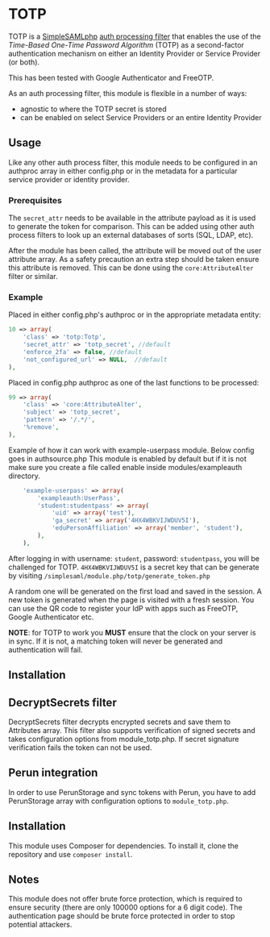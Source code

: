 # TOTP

TOTP is a [SimpleSAMLphp](https://simplesamlphp.org/) [auth processing filter](https://simplesamlphp.org/docs/stable/simplesamlphp-authproc) that enables the use of the _Time-Based One-Time Password Algorithm_ (TOTP) as a second-factor authentication mechanism on either an Identity Provider or Service Provider (or both).

This has been tested with Google Authenticator and FreeOTP.

As an auth processing filter, this module is flexible in a number of ways:

- agnostic to where the TOTP secret is stored
- can be enabled on select Service Providers or an entire Identity Provider

## Usage

Like any other auth process filter, this module needs to be configured in an authproc array in either config.php or in the metadata for a particular service provider or identity provider.

### Prerequisites

The `secret_attr` needs to be available in the attribute payload as it is used to generate the token for comparison. This can be added using other auth process filters to look up an external databases of sorts (SQL, LDAP, etc).

After the module has been called, the attribute will be moved out of the user attribute array. As a safety precaution an extra step should be taken ensure this attribute is removed. This can be done using the `core:AttributeAlter` filter or similar.

### Example

Placed in either config.php's authproc or in the appropriate metadata entity:

```php
10 => array(
	'class' => 'totp:Totp',
	'secret_attr' => 'totp_secret', //default
	'enforce_2fa' => false, //default
	'not_configured_url' => NULL,  //default
),
```

Placed in config.php authproc as one of the last functions to be processed:

```php
99 => array(
	'class' => 'core:AttributeAlter',
	'subject' => 'totp_secret',
	'pattern' => '/.*/',
	'%remove',
),
```

Example of how it can work with example-userpass module. Below config goes in authsource.php
This module is enabled by default but if it is not make sure you create a file called enable
inside modules/exampleauth directory.

```php
	'example-userpass' => array(
		'exampleauth:UserPass',
		'student:studentpass' => array(
			'uid' => array('test'),
			'ga_secret' => array('4HX4WBKVIJWDUV5I'),
			'eduPersonAffiliation' => array('member', 'student'),
		),
	),
```

After logging in with username: `student`, password: `studentpass`, you will be challenged for TOTP.
`4HX4WBKVIJWDUV5I` is a secret key that can be generate by visiting `/simplesaml/module.php/totp/generate_token.php`

A random one will be generated on the first load and saved in the session. A new token is generated when the page is visited with a fresh session. You can use the QR code to register your IdP with apps such as FreeOTP, Google Authenticator etc.

**NOTE**: for TOTP to work you **MUST** ensure that the clock on your server is in sync. If it is not, a matching token will never be generated and authentication will fail.

## Installation

## DecryptSecrets filter

DecryptSecrets filter decrypts encrypted secrets and save them to Attributes array. This filter also supports verification of signed secrets and takes configuration options from module_totp.php. If secret signature verification fails the token can not be used.

## Perun integration

In order to use PerunStorage and sync tokens with Perun, you have to add PerunStorage array with configuration options to `module_totp.php`.

## Installation

This module uses Composer for dependencies. To install it, clone the repository and use `composer install`.

## Notes

This module does not offer brute force protection, which is required to ensure security (there are only 100000 options for a 6 digit code). The authentication page should be brute force protected in order to stop potential attackers.
